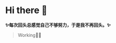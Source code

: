 # Hi there 👋

**✨每次回头总感觉自己不够努力，于是我不再回头。✨**
> Working🐱‍👤
<!--
**H4ckBu7eer-EX/H4ckBu7eer-EX** is a ✨ _special_ ✨ repository because its `README.md` (this file) appears on your GitHub profile.

Here are some ideas to get you started:

- 🔭 I’m currently working on ...
- 🌱 I’m currently learning ...
- 👯 I’m looking to collaborate on ...
- 🤔 I’m looking for help with ...
- 💬 Ask me about ...
- 📫 How to reach me: ...
- 😄 Pronouns: ...
- ⚡ Fun fact: ...
-->
